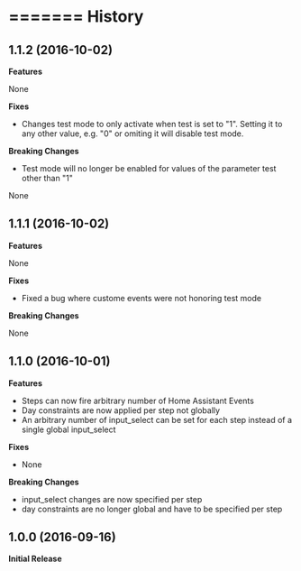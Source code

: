 =======
History
=======

1.1.2 (2016-10-02)
------------------

**Features**

None

**Fixes**

- Changes test mode to only activate when test is set to "1". Setting it to any other value, e.g. "0" or omiting it will disable test mode.

**Breaking Changes**

- Test mode will no longer be enabled for values of the parameter test other than "1"

None

1.1.1 (2016-10-02)
------------------

**Features**

None

**Fixes**

- Fixed a bug where custome events were not honoring test mode

**Breaking Changes**

None

1.1.0 (2016-10-01)
------------------

**Features**

- Steps can now fire arbitrary number of Home Assistant Events
- Day constraints are now applied per step not globally
- An arbitrary number of input_select can be set for each step instead of a single global input_select

**Fixes**

- None

**Breaking Changes**

- input_select changes are now specified per step
- day constraints are no longer global and have to be specified per step

1.0.0 (2016-09-16)
------------------

**Initial Release**
